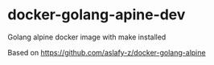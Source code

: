 # docker-golang-apine-dev
Golang alpine docker image with make installed

Based on https://github.com/aslafy-z/docker-golang-alpine
